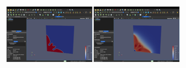 <p align="center">
  <img src="Imagess/image1v1.png" alt="Image 1" width="45%">
  <img src="Imagess/image2v1.png" alt="Image 2" width="45%">
</p>

